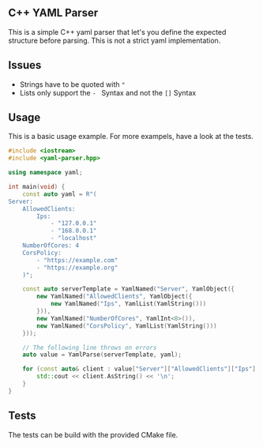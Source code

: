 ## C++ YAML Parser

This is a simple C++ yaml parser that let's you define the expected structure before parsing. 
This is not a strict yaml implementation. 

## Issues

- Strings have to be quoted with `"`
- Lists only support the `- ` Syntax and not the `[]` Syntax

## Usage

This is a basic usage example. For more exampels, have a look at the tests. 

```C++
#include <iostream>
#include <yaml-parser.hpp>

using namespace yaml;

int main(void) {
    const auto yaml = R"(
Server:
    AllowedClients:
        Ips:
            - "127.0.0.1"
            - "168.0.0.1"
            - "localhost"
    NumberOfCores: 4
    CorsPolicy: 
        - "https://example.com"
        - "https://example.org"    
    )";

    const auto serverTemplate = YamlNamed("Server", YamlObject({
        new YamlNamed("AllowedClients", YamlObject({
            new YamlNamed("Ips", YamlList(YamlString()))
        })),
        new YamlNamed("NumberOfCores", YamlInt<8>()),
        new YamlNamed("CorsPolicy", YamlList(YamlString()))
    }));

    // The following line throws on errors
    auto value = YamlParse(serverTemplate, yaml);

    for (const auto& client : value["Server"]["AllowedClients"]["Ips"].AsList()) {
        std::cout << client.AsString() << '\n';
    }
}
```

## Tests

The tests can be build with the provided CMake file. 
